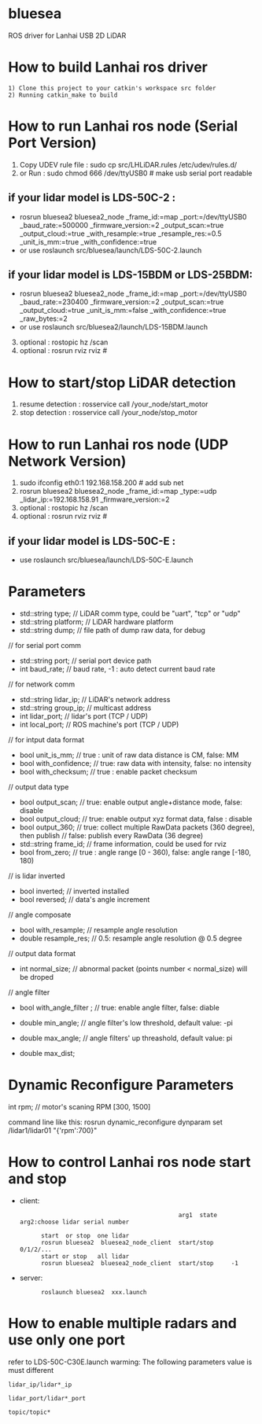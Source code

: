 # bluesea
ROS driver for Lanhai USB 2D LiDAR 

How to build Lanhai ros driver
=====================================================================
    1) Clone this project to your catkin's workspace src folder
    2) Running catkin_make to build 

How to run Lanhai ros node (Serial Port Version)
=====================================================================
1) Copy UDEV rule file : sudo cp src/LHLiDAR.rules /etc/udev/rules.d/
2) or Run : sudo chmod 666 /dev/ttyUSB0 # make usb serial port readable


## if your lidar model is LDS-50C-2 :
* rosrun bluesea2 bluesea2_node _frame_id:=map _port:=/dev/ttyUSB0 _baud_rate:=500000 _firmware_version:=2 _output_scan:=true _output_cloud:=true _with_resample:=true _resample_res:=0.5 _unit_is_mm:=true _with_confidence:=true
* or use roslaunch src/bluesea/launch/LDS-50C-2.launch
    
## if your lidar model is LDS-15BDM or LDS-25BDM:
* rosrun bluesea2 bluesea2_node _frame_id:=map _port:=/dev/ttyUSB0 _baud_rate:=230400 _firmware_version:=2 _output_scan:=true _output_cloud:=true _unit_is_mm:=false _with_confidence:=true _raw_bytes:=2
* or use roslaunch src/bluesea2/launch/LDS-15BDM.launch    

3) optional : rostopic hz /scan
4) optional : rosrun rviz rviz # 

How to start/stop LiDAR detection 
=====================================================================
1) resume detection : rosservice call /your_node/start_motor
2) stop detection : rosservice call /your_node/stop_motor

How to run Lanhai ros node (UDP Network Version)
=====================================================================
1) sudo ifconfig eth0:1 192.168.158.200 # add sub net
2) rosrun bluesea2 bluesea2_node _frame_id:=map _type:=udp _lidar_ip:=192.168.158.91 _firmware_version:=2
3) optional : rostopic hz /scan
4) optional : rosrun rviz rviz # 

## if your lidar model is LDS-50C-E :
* use roslaunch src/bluesea/launch/LDS-50C-E.launch


Parameters
=====================================================================
* std::string type; // LiDAR comm type, could be "uart", "tcp" or "udp"
* std::string platform; // LiDAR hardware platform
* std::string dump;	// file path of dump raw data, for debug

// for serial port comm
* std::string port; // serial port device path
* int baud_rate; // baud rate, -1 : auto detect current baud rate

// for network comm
* std::string lidar_ip; // LiDAR's network address 
* std::string group_ip; // multicast address
* int lidar_port; // lidar's port (TCP / UDP)
* int local_port; // ROS machine's port (TCP / UDP)

// for intput data format
* bool unit_is_mm; //  true : unit of raw data distance is CM, false: MM
* bool with_confidence; // true: raw data with intensity, false: no intensity
* bool with_checksum; // true : enable packet checksum

// output data type
* bool output_scan; // true: enable output angle+distance mode, false: disable
* bool output_cloud; // true: enable output xyz format data, false : disable
* bool output_360; // true: collect multiple RawData packets (360 degree), then publish
				// false: publish every RawData (36 degree)
* std::string frame_id;	// frame information, could be used for rviz
* bool from_zero; // true : angle range [0 - 360), false: angle range [-180, 180)

// is lidar inverted
* bool inverted; // inverted installed
* bool reversed; // data's angle increment

// angle composate
* bool with_resample; // resample angle resolution
* double resample_res; // 0.5: resample angle resolution @ 0.5 degree 


// output data format
* int normal_size; // abnormal packet (points number < normal_size) will be droped

// angle filter
* bool with_angle_filter ; // true: enable angle filter, false: diable
* double min_angle; // angle filter's low threshold, default value: -pi
* double max_angle; // angle filters' up threashold, default value: pi

* double max_dist;


Dynamic Reconfigure Parameters
=====================================================================
int rpm; // motor's scaning RPM [300, 1500]

command line like this:
rosrun dynamic_reconfigure dynparam set /lidar1/lidar01 "{'rpm':700}"


How to control Lanhai ros node  start  and stop
=====================================================================
* client:      
 			
												   arg1  state    arg2:choose lidar serial number

			start  or stop  one lidar
			rosrun bluesea2  bluesea2_node_client  start/stop     0/1/2/... 
			start or stop   all lidar
			rosrun bluesea2  bluesea2_node_client  start/stop     -1          
	        

* server:     

 			roslaunch bluesea2  xxx.launch



How to enable multiple radars and use only one port
=====================================================================
refer to  LDS-50C-C30E.launch
warming: The following parameters value is must different

	lidar_ip/lidar*_ip  

	lidar_port/lidar*_port

	topic/topic*   